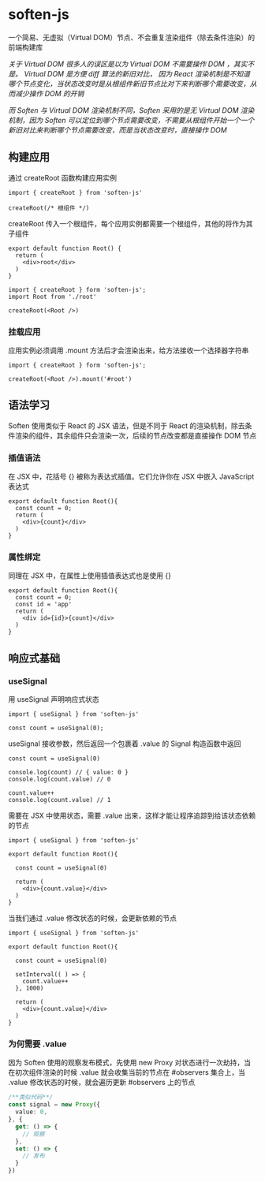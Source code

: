# soften-js

一个简易、无虚拟（Virtual DOM）节点、不会重复渲染组件（除去条件渲染）的前端构建库

_关于 Virtual DOM 很多人的误区是以为 Virtual DOM 不需要操作 DOM ，其实不是。 Virtual DOM 是方便 diff 算法的新旧对比， 因为 React 渲染机制是不知道哪个节点变化，当状态改变时是从根组件新旧节点比对下来判断哪个需要改变，从而减少操作 DOM 的开销_

_而 Soften 与 Virtual DOM 渲染机制不同，Soften 采用的是无 Virtual DOM 渲染机制，因为 Soften 可以定位到哪个节点需要改变，不需要从根组件开始一个一个新旧对比来判断哪个节点需要改变，而是当状态改变时，直接操作 DOM_

## 构建应用

通过 createRoot 函数构建应用实例

````tsx
import { createRoot } from 'soften-js'

createRoot(/* 根组件 */)
````
  createRoot  传入一个根组件，每个应用实例都需要一个根组件，其他的将作为其子组件
```tsx
export default function Root() {
  return (
    <div>root</div>
  )
}
```
```tsx
import { createRoot } form 'soften-js';
import Root from './root'

createRoot(<Root />)
```
### 挂载应用

应用实例必须调用  .mount  方法后才会渲染出来，给方法接收一个选择器字符串
```tsx
import { createRoot } form 'soften-js';

createRoot(<Root />).mount('#root')
```

## 语法学习

Soften 使用类似于 React 的 JSX 语法，但是不同于 React 的渲染机制，除去条件渲染的组件，其余组件只会渲染一次，后续的节点改变都是直接操作 DOM 节点

### 插值语法
在 JSX 中，花括号 {} 被称为表达式插值。它们允许你在 JSX 中嵌入 JavaScript 表达式
```tsx
export default function Root(){
  const count = 0;
  return (
    <div>{count}</div>
  )
}
```

### 属性绑定
同理在 JSX 中，在属性上使用插值表达式也是使用 {}
```tsx
export default function Root(){
  const count = 0;
  const id = 'app'
  return (
    <div id={id}>{count}</div>
  )
}
```


## 响应式基础

### useSignal
用 useSignal 声明响应式状态
```tsx
import { useSignal } from 'soften-js'

const count = useSignal(0);
```
useSignal   接收参数，然后返回一个包裹着 .value 的 Signal 构造函数中返回
```tsx
const count = useSignal(0)

console.log(count) // { value: 0 }
console.log(count.value) // 0

count.value++
console.log(count.value) // 1
```
需要在 JSX 中使用状态，需要 .value 出来，这样才能让程序追踪到给该状态依赖的节点
```tsx
import { useSignal } from 'soften-js'

export default function Root(){

  const count = useSignal(0)
  
  return (
    <div>{count.value}</div>
  )
}
```
当我们通过 .value 修改状态的时候，会更新依赖的节点
```tsx
import { useSignal } from 'soften-js'

export default function Root(){

  const count = useSignal(0)

  setInterval(( ) => {
    count.value++
  }, 1000)
  
  return (
    <div>{count.value}</div>
  )
}
```
### 为何需要 .value
因为 Soften 使用的观察发布模式，先使用 new Proxy 对状态进行一次劫持，当在初次组件渲染的时候 .value 就会收集当前的节点在 #observers 集合上，当 .value 修改状态的时候，就会遍历更新 #observers 上的节点
```ts
/**类似代码**/
const signal = new Proxy({
  value: 0,
}, {
  get: () => {
    // 观察
  },
  set: () => {
    // 发布
  }
})
```
